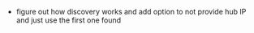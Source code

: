 - figure out how discovery works and add option to not provide hub IP and just use the first one found

